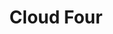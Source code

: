 ---
layout: post
title: "Cloud Four"
categories:
- playful

authorName: Cloud Four
authorBio: We design and develop responsive websites and progressive web apps. We scout the frontier of the web to find practical uses for new technology.
authorAvatar: /images/authors/cloud-four.jpg

authorSite: https://cloudfour.com/
authorTwitter: cloudfour
authorGithub: cloudfour
authorFacebook: cloudfourweb
authorInstagram: cloudfourpdx

websiteScreen: /images/posts/cloud-four.png
websiteUrl: https://cloudfour.com/

enginePowerArtDirection: "3.5"
enginePowerPerformance:  "4.5"
enginePowerA11y:         "3"
enginePowerPwa:          "4"
enginePowerEditor:       "3"

badCop: I can't see shit, clouds in my face. So I got nothing.
goodCop: I love that smooth animation in the hero section and I get a very friendly feel from this site. Lovely.

bravoJuliett: false
bravoRomeo: /images/posts/cloud-four--joiner.png

echoLima: "615"

---
